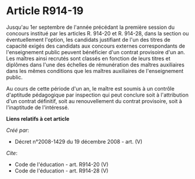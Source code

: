 # Article R914-19

Jusqu'au 1er septembre de l'année précédant la première session du concours institué par les articles R. 914-20 et R. 914-28,
dans la section ou éventuellement l'option, les candidats justifiant de l'un des titres de capacité exigés des candidats aux
concours externes correspondants de l'enseignement public peuvent bénéficier d'un contrat provisoire d'un an. Les maîtres
ainsi recrutés sont classés en fonction de leurs titres et diplômes dans l'une des échelles de rémunération des maîtres
auxiliaires dans les mêmes conditions que les maîtres auxiliaires de l'enseignement public. 

Au cours de cette période d'un an, le maître est soumis à un contrôle d'aptitude pédagogique par inspection qui peut conclure
soit à l'attribution d'un contrat définitif, soit au renouvellement du contrat provisoire, soit à l'inaptitude de
l'intéressé.

**Liens relatifs à cet article**

_Créé par_:

  - Décret n°2008-1429 du 19 décembre 2008 - art. (V)

_Cite_:

  - Code de l'éducation - art. R914-20 (V)
  - Code de l'éducation - art. R914-28 (V)
